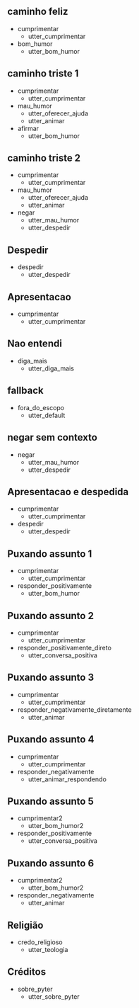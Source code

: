 ## caminho feliz
* cumprimentar
    - utter_cumprimentar
* bom_humor
    - utter_bom_humor

## caminho triste 1
* cumprimentar
    - utter_cumprimentar
* mau_humor
    - utter_oferecer_ajuda
    - utter_animar
* afirmar
    - utter_bom_humor

## caminho triste 2
* cumprimentar
    - utter_cumprimentar
* mau_humor
    - utter_oferecer_ajuda
    - utter_animar
* negar
    - utter_mau_humor
    - utter_despedir

## Despedir
* despedir
    - utter_despedir    

## Apresentacao
* cumprimentar
    - utter_cumprimentar

## Nao entendi
* diga_mais
    - utter_diga_mais  

## fallback
* fora_do_escopo
    - utter_default

## negar sem contexto
* negar
    - utter_mau_humor
    - utter_despedir

## Apresentacao e despedida
* cumprimentar
    - utter_cumprimentar
* despedir
    - utter_despedir

## Puxando assunto 1
* cumprimentar
    - utter_cumprimentar
* responder_positivamente
    - utter_bom_humor

## Puxando assunto 2
* cumprimentar
    - utter_cumprimentar
* responder_positivamente_direto
    - utter_conversa_positiva

## Puxando assunto 3
* cumprimentar
    - utter_cumprimentar
* responder_negativamente_diretamente
    - utter_animar

## Puxando assunto 4
* cumprimentar
    - utter_cumprimentar
* responder_negativamente
    - utter_animar_respondendo

## Puxando assunto 5
* cumprimentar2
    - utter_bom_humor2
* responder_positivamente
    - utter_conversa_positiva

## Puxando assunto 6
* cumprimentar2
    - utter_bom_humor2
* responder_negativamente
    - utter_animar

## Religião
* credo_religioso
    - utter_teologia

## Créditos
* sobre_pyter
    - utter_sobre_pyter
